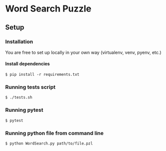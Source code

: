 Word Search Puzzle
==================

Setup
-----

### Installation

You are free to set up locally in your own way (virtualenv, venv, pyenv, etc.)

#### Install dependencies

    $ pip install -r requirements.txt

### Running tests script

    $ ./tests.sh

### Running pytest

    $ pytest

### Running python file from command line

    $ python WordSearch.py path/to/file.pzl
